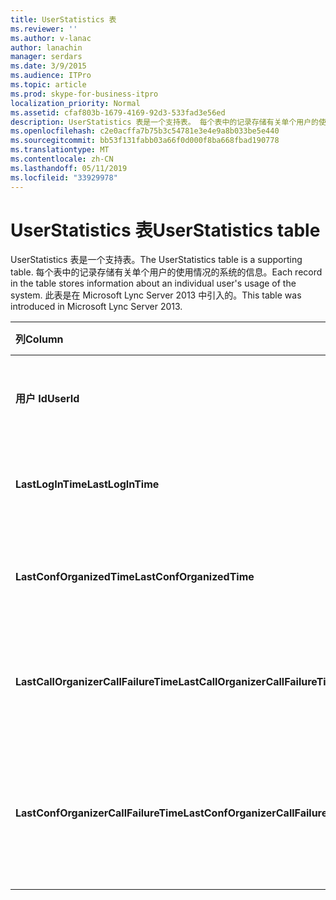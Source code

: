 ```yaml
---
title: UserStatistics 表
ms.reviewer: ''
ms.author: v-lanac
author: lanachin
manager: serdars
ms.date: 3/9/2015
ms.audience: ITPro
ms.topic: article
ms.prod: skype-for-business-itpro
localization_priority: Normal
ms.assetid: cfaf803b-1679-4169-92d3-533fad3e56ed
description: UserStatistics 表是一个支持表。 每个表中的记录存储有关单个用户的使用情况的系统的信息。 此表是在 Microsoft Lync Server 2013 中引入的。
ms.openlocfilehash: c2e0acffa7b75b3c54781e3e4e9a8b033be5e440
ms.sourcegitcommit: bb53f131fabb03a66f0d000f8ba668fbad190778
ms.translationtype: MT
ms.contentlocale: zh-CN
ms.lasthandoff: 05/11/2019
ms.locfileid: "33929978"
---
```

# <a name="userstatistics-table"></a><span data-ttu-id="0761b-105">UserStatistics 表</span><span class="sxs-lookup"><span data-stu-id="0761b-105">UserStatistics table</span></span>
 
<span data-ttu-id="0761b-106">UserStatistics 表是一个支持表。</span><span class="sxs-lookup"><span data-stu-id="0761b-106">The UserStatistics table is a supporting table.</span></span> <span data-ttu-id="0761b-107">每个表中的记录存储有关单个用户的使用情况的系统的信息。</span><span class="sxs-lookup"><span data-stu-id="0761b-107">Each record in the table stores information about an individual user's usage of the system.</span></span> <span data-ttu-id="0761b-108">此表是在 Microsoft Lync Server 2013 中引入的。</span><span class="sxs-lookup"><span data-stu-id="0761b-108">This table was introduced in Microsoft Lync Server 2013.</span></span>
  
|<span data-ttu-id="0761b-109">**列**</span><span class="sxs-lookup"><span data-stu-id="0761b-109">**Column**</span></span>|<span data-ttu-id="0761b-110">**数据类型**</span><span class="sxs-lookup"><span data-stu-id="0761b-110">**Data Type**</span></span>|<span data-ttu-id="0761b-111">**键/索引**</span><span class="sxs-lookup"><span data-stu-id="0761b-111">**Key/Index**</span></span>|<span data-ttu-id="0761b-112">**详细信息**</span><span class="sxs-lookup"><span data-stu-id="0761b-112">**Details**</span></span>|
|:-----|:-----|:-----|:-----|
|<span data-ttu-id="0761b-113">**用户 Id**</span><span class="sxs-lookup"><span data-stu-id="0761b-113">**UserId**</span></span> <br/> |<span data-ttu-id="0761b-114">int</span><span class="sxs-lookup"><span data-stu-id="0761b-114">int</span></span>  <br/> |<span data-ttu-id="0761b-115">Primary</span><span class="sxs-lookup"><span data-stu-id="0761b-115">Primary</span></span>  <br/> |<span data-ttu-id="0761b-116">标识此用户的唯一编号。</span><span class="sxs-lookup"><span data-stu-id="0761b-116">Unique number identifying this user.</span></span>  <br/> |
|<span data-ttu-id="0761b-117">**LastLogInTime**</span><span class="sxs-lookup"><span data-stu-id="0761b-117">**LastLogInTime**</span></span> <br/> |<span data-ttu-id="0761b-118">datetime</span><span class="sxs-lookup"><span data-stu-id="0761b-118">datetime</span></span>  <br/> ||<span data-ttu-id="0761b-119">最后一次用户身份登录。</span><span class="sxs-lookup"><span data-stu-id="0761b-119">Last time the user logged in.</span></span>  <br/> |
|<span data-ttu-id="0761b-120">**LastConfOrganizedTime**</span><span class="sxs-lookup"><span data-stu-id="0761b-120">**LastConfOrganizedTime**</span></span> <br/> |<span data-ttu-id="0761b-121">datetime</span><span class="sxs-lookup"><span data-stu-id="0761b-121">datetime</span></span>  <br/> ||<span data-ttu-id="0761b-122">最后一次用户组织会议。</span><span class="sxs-lookup"><span data-stu-id="0761b-122">Last time the user organized a conference.</span></span>  <br/> |
|<span data-ttu-id="0761b-123">**LastCallOrganizerCallFailureTime**</span><span class="sxs-lookup"><span data-stu-id="0761b-123">**LastCallOrganizerCallFailureTime**</span></span> <br/> |<span data-ttu-id="0761b-124">datetime</span><span class="sxs-lookup"><span data-stu-id="0761b-124">datetime</span></span>  <br/> ||<span data-ttu-id="0761b-125">最后一次用户遇到呼叫失败。</span><span class="sxs-lookup"><span data-stu-id="0761b-125">Last time the user experienced a call failure.</span></span>  <br/> |
|<span data-ttu-id="0761b-126">**LastConfOrganizerCallFailureTime**</span><span class="sxs-lookup"><span data-stu-id="0761b-126">**LastConfOrganizerCallFailureTime**</span></span> <br/> |<span data-ttu-id="0761b-127">datetime</span><span class="sxs-lookup"><span data-stu-id="0761b-127">datetime</span></span>  <br/> ||<span data-ttu-id="0761b-128">最后一次用户作为会议组织者遇到呼叫失败。</span><span class="sxs-lookup"><span data-stu-id="0761b-128">Last time the user experienced a call failure as a conference organizer.</span></span>  <br/> |
   

